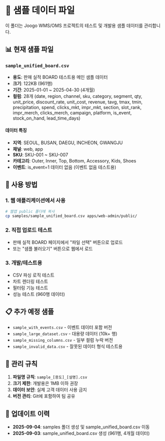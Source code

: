 # 📁 샘플 데이터 파일

이 폴더는 Joogo WMS/OMS 프로젝트의 테스트 및 개발용 샘플 데이터를 관리합니다.

## 📊 현재 샘플 파일

### `sample_unified_board.csv`
- **용도**: 판매 실적 BOARD 테스트용 메인 샘플 데이터
- **크기**: 122KB (961행)
- **기간**: 2025-01-01 ~ 2025-04-30 (4개월)
- **컬럼**: 28개 (date, region, channel, sku, category, segment, qty, unit_price, discount_rate, unit_cost, revenue, tavg, tmax, tmin, precipitation, spend, clicks_mkt, impr_mkt, section, slot_rank, impr_merch, clicks_merch, campaign, platform, is_event, stock_on_hand, lead_time_days)

#### 데이터 특징
- **지역**: SEOUL, BUSAN, DAEGU, INCHEON, GWANGJU
- **채널**: web, app
- **SKU**: SKU-001 ~ SKU-007
- **카테고리**: Outer, Inner, Top, Bottom, Accessory, Kids, Shoes
- **이벤트**: is_event=1 데이터 없음 (이벤트 없음 테스트용)

## 🎯 사용 방법

### 1. 웹 애플리케이션에서 사용
```bash
# 웹앱 public 폴더에 복사
cp samples/sample_unified_board.csv apps/web-admin/public/
```

### 2. 직접 업로드 테스트
- 판매 실적 BOARD 페이지에서 "파일 선택" 버튼으로 업로드
- 또는 "샘플 불러오기" 버튼으로 웹에서 로드

### 3. 개발/테스트용
- CSV 파싱 로직 테스트
- 차트 렌더링 테스트
- 필터링 기능 테스트
- 성능 테스트 (960행 데이터)

## 📋 추가 예정 샘플

- `sample_with_events.csv` - 이벤트 데이터 포함 버전
- `sample_large_dataset.csv` - 대용량 데이터 (10k+ 행)
- `sample_missing_columns.csv` - 일부 컬럼 누락 버전
- `sample_invalid_data.csv` - 잘못된 데이터 형식 테스트용

## 🔧 관리 규칙

1. **파일명 규칙**: `sample_[용도]_[설명].csv`
2. **크기 제한**: 개발용은 1MB 이하 권장
3. **데이터 보안**: 실제 고객 데이터 사용 금지
4. **버전 관리**: Git에 포함하여 팀 공유

## 📝 업데이트 이력

- **2025-09-04**: samples 폴더 생성 및 sample_unified_board.csv 이동
- **2025-09-03**: sample_unified_board.csv 생성 (961행, 4개월 데이터)
